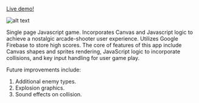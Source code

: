 [Live demo!](benpong.com/sky_view)

![alt text](https://github.com/Benpong89/sky_view/blob/master/lib/port04%20copy.png)

Single page Javascript game. Incorporates Canvas and Javascript logic to achieve a nostalgic arcade-shooter user experience. Utilizes Google Firebase to store high scores. The core of features of this app include Canvas shapes and sprites rendering, JavaScript logic to incorporate collisions, and key input handling for user game play.

Future improvements include:

1.  Additional enemy types.
2.  Explosion graphics.
3.  Sound effects on collision.
